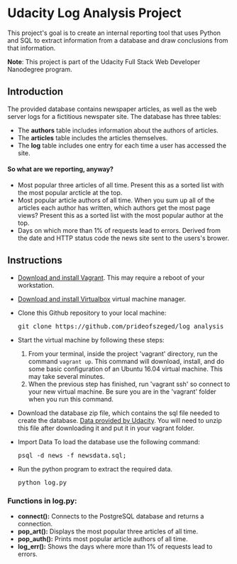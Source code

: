 # Udacity Log Analysis Project
This project's goal is to create an internal reporting tool that uses Python and SQL to extract information from a database and draw conclusions from that information.

__Note__: This project is part of the Udacity Full Stack Web Developer Nanodegree program. 

## Introduction
The provided database contains newspaper articles, as well as the web server logs for a fictitious newspater site. The database has three tables:
* The __authors__ table includes information about the authors of articles.
* The __articles__ table includes the articles themselves.
* The __log__ table includes one entry for each time a user has accessed the site.

#### So what are we reporting, anyway?
* Most popular three articles of all time. Present this as a sorted list with the most popular arcticle at the top.
* Most popular article authors of all time. When you sum up all of the articles each author has written, which authors get the most page views? Present this as a sorted list with the most popular author at the top.
* Days on which more than 1% of requests lead to errors. Derived from the date and HTTP status code the news site sent to the users's brower.

## Instructions
* [Download and install Vagrant](https://www.vagrantup.com/). This may require a reboot of your workstation.

* [Download and install Virtualbox](https://www.virtualbox.org/wiki/Downloads") virtual machine manager.

* Clone this Github repository to your local machine:
  <pre>git clone https://github.com/prideofszeged/log_analysis</pre>

* Start the virtual machine by following these steps:
  1. From your terminal, inside the project 'vagrant' directory, run the command `vagrant up`. This command will download, install, and do some basic configuration of an Ubuntu 16.04 virtual machine. This may take several minutes.
  2. When the previous step has finished, run 'vagrant ssh' so connect to your new virtual machine. Be sure you are in the 'vagrant' folder when you run this command. 

* Download the database zip file, which contains the sql file needed to create the database. [Data provided by Udacity](https://d17h27t6h515a5.cloudfront.net/topher/2016/August/57b5f748_newsdata/newsdata.zip). You will need to unzip this file after downloading it and put it in your vagrant folder.

* Import Data
  To load the database use the following command:
  <pre>psql -d news -f newsdata.sql;</pre>

* Run the python program to extract the required data.
  <pre>python log.py</pre>

### Functions in log.py:
* __connect():__ Connects to the PostgreSQL database and returns a connection.
* __pop_art():__ Displays the most popular three articles of all time.
* __pop_auth():__ Prints most popular article authors of all time.
* __log_err():__ Shows the days where more than 1% of requests lead to errors.
